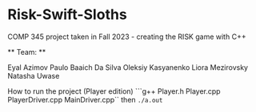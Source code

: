 # Risk-Swift-Sloths
COMP 345 project taken in Fall 2023 - creating the RISK game with C++

** Team: ** 

Eyal Azimov
Paulo Baaich Da Silva
Oleksiy Kasyanenko
Liora Mezirovsky 
Natasha Uwase

How to run the project (Player edition)
```g++ Player.h Player.cpp PlayerDriver.cpp MainDriver.cpp``
then
`./a.out`
